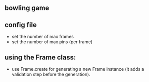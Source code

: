 bowling game
------

config file
--------
- set the number of max frames
- set the number of max pins (per frame)

using the Frame class:
------------
- use Frame.create for generating a new Frame instance (it adds a validation step before the generation).

